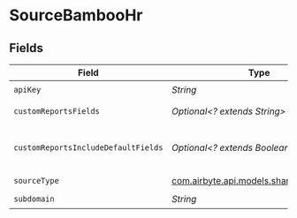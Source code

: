 # SourceBambooHr


## Fields

| Field                                                                                                                                           | Type                                                                                                                                            | Required                                                                                                                                        | Description                                                                                                                                     |
| ----------------------------------------------------------------------------------------------------------------------------------------------- | ----------------------------------------------------------------------------------------------------------------------------------------------- | ----------------------------------------------------------------------------------------------------------------------------------------------- | ----------------------------------------------------------------------------------------------------------------------------------------------- |
| `apiKey`                                                                                                                                        | *String*                                                                                                                                        | :heavy_check_mark:                                                                                                                              | Api key of bamboo hr                                                                                                                            |
| `customReportsFields`                                                                                                                           | *Optional<? extends String>*                                                                                                                    | :heavy_minus_sign:                                                                                                                              | Comma-separated list of fields to include in custom reports.                                                                                    |
| `customReportsIncludeDefaultFields`                                                                                                             | *Optional<? extends Boolean>*                                                                                                                   | :heavy_minus_sign:                                                                                                                              | If true, the custom reports endpoint will include the default fields defined here: https://documentation.bamboohr.com/docs/list-of-field-names. |
| `sourceType`                                                                                                                                    | [com.airbyte.api.models.shared.BambooHr](../../models/shared/BambooHr.md)                                                                       | :heavy_check_mark:                                                                                                                              | N/A                                                                                                                                             |
| `subdomain`                                                                                                                                     | *String*                                                                                                                                        | :heavy_check_mark:                                                                                                                              | Sub Domain of bamboo hr                                                                                                                         |
